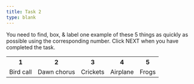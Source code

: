 ```yaml
---
title: Task 2
type: blank
---
```



You need to find, box, & label one example of these 5 things as quickly as possible using the corresponding number.
Click NEXT when you have completed the task.

<table class = "table table-bordered mx-auto">
<tr class = "text-center">
<th scope = "col">1</th>
<th scope = "col">2</th>
<th scope = "col">3</th>
<th scope = "col">4</th>
<th scope = "col">5</th>
</tr>
<tr class = "text-center">
<td scope = "row">Bird call</td>
<td>Dawn chorus</td>
<td>Crickets</td>
<td>Airplane</td>
<td>Frogs</td>
</tr>
</table>








